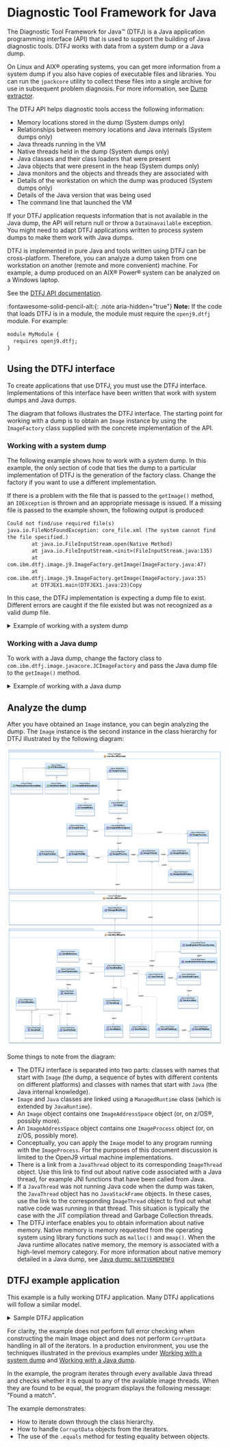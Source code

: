 ﻿<!--
* Copyright (c) 2017, 2021 IBM Corp. and others
*
* This program and the accompanying materials are made
* available under the terms of the Eclipse Public License 2.0
* which accompanies this distribution and is available at
* https://www.eclipse.org/legal/epl-2.0/ or the Apache
* License, Version 2.0 which accompanies this distribution and
* is available at https://www.apache.org/licenses/LICENSE-2.0.
*
* This Source Code may also be made available under the
* following Secondary Licenses when the conditions for such
* availability set forth in the Eclipse Public License, v. 2.0
* are satisfied: GNU General Public License, version 2 with
* the GNU Classpath Exception [1] and GNU General Public
* License, version 2 with the OpenJDK Assembly Exception [2].
*
* [1] https://www.gnu.org/software/classpath/license.html
* [2] http://openjdk.java.net/legal/assembly-exception.html
*
* SPDX-License-Identifier: EPL-2.0 OR Apache-2.0 OR GPL-2.0 WITH
* Classpath-exception-2.0 OR LicenseRef-GPL-2.0 WITH Assembly-exception
-->

# Diagnostic Tool Framework for Java

The Diagnostic Tool Framework for Java&trade; (DTFJ) is a Java application programming interface (API) that is used to support the building of Java diagnostic tools. DTFJ works with data from a system dump or a Java dump.

On Linux and AIX® operating systems, you can get more information from a system dump if you also have copies of executable files and libraries. You can run the `jpackcore` utility to collect these files into a single archive for use in subsequent problem diagnosis. For more information, see [Dump extractor](tool_jextract.md).

The DTFJ API helps diagnostic tools access the following information:  

- Memory locations stored in the dump (System dumps only)
- Relationships between memory locations and Java internals (System dumps only)
- Java threads running in the VM
- Native threads held in the dump (System dumps only)
- Java classes and their class loaders that were present
- Java objects that were present in the heap (System dumps only)
- Java monitors and the objects and threads they are associated with
- Details of the workstation on which the dump was produced (System dumps only)
- Details of the Java version that was being used
- The command line that launched the VM

If your DTFJ application requests information that is not available in the Java dump, the API will return null or throw a `DataUnavailable` exception. You might need to adapt DTFJ applications written to process system dumps to make them work with Java dumps.

DTFJ is implemented in pure Java and tools written using DTFJ can be cross-platform. Therefore, you can analyze a dump taken from one workstation on another (remote and more convenient) machine. For example, a dump produced on an AIX® Power® system can be analyzed on a Windows laptop.

See the [DTFJ API documentation](api-dtfj.md). <!-- Link to API -->

:fontawesome-solid-pencil-alt:{: .note aria-hidden="true"} **Note:** If the code that loads DTFJ is in a module, the module must require the `openj9.dtfj` module. For example:

```
module MyModule {
  requires openj9.dtfj;
}
```

## Using the DTFJ interface

To create applications that use DTFJ, you must use the DTFJ interface. Implementations of this interface have been written that work with system dumps and Java dumps.

The diagram that follows illustrates the DTFJ interface. The starting point for working with a dump is to obtain an `Image` instance by using the `ImageFactory` class supplied with the concrete implementation of the API.

### Working with a system dump

The following example shows how to work with a system dump. In this example, the only section of code that ties the dump to a particular implementation of DTFJ is the generation of the factory class. Change the factory if you want to use a different implementation.

If there is a problem with the file that is passed to the `getImage()` method, an `IOException` is thrown and an appropriate message is issued. If a missing file is passed to the example shown, the following output is produced:

````
Could not find/use required file(s)
java.io.FileNotFoundException: core_file.xml (The system cannot find the file specified.)
        at java.io.FileInputStream.open(Native Method)
        at java.io.FileInputStream.<init>(FileInputStream.java:135)
        at com.ibm.dtfj.image.j9.ImageFactory.getImage(ImageFactory.java:47)
        at com.ibm.dtfj.image.j9.ImageFactory.getImage(ImageFactory.java:35)
        at DTFJEX1.main(DTFJEX1.java:23)Copy
````

In this case, the DTFJ implementation is expecting a dump file to exist. Different errors are caught if the file existed but was not recognized as a valid dump file.

<details>
  <summary>Example of working with a system dump</summary>

````
import java.io.File;
import java.util.Iterator;
import java.io.IOException;

import com.ibm.dtfj.image.CorruptData;
import com.ibm.dtfj.image.Image;
import com.ibm.dtfj.image.ImageFactory;

public class DTFJEX1 {
    public static void main(String[] args) {
        Image image = null;
        if (args.length > 0) {
            File f = new File(args[0]);
            try {
                Class factoryClass = Class.forName("com.ibm.dtfj.image.j9.ImageFactory");
                ImageFactory factory = (ImageFactory) factoryClass.newInstance();
                image = factory.getImage(f);
            } catch (ClassNotFoundException e) {
                System.err.println("Could not find DTFJ factory class");
                e.printStackTrace(System.err);
            } catch (IllegalAccessException e) {
                System.err.println("IllegalAccessException for DTFJ factory class");
                e.printStackTrace(System.err);
            } catch (InstantiationException e) {
                System.err.println("Could not instantiate DTFJ factory class");
                e.printStackTrace(System.err);
            } catch (IOException e) {
                System.err.println("Could not find/use required file(s)");
                e.printStackTrace(System.err);
            }
        } else {
            System.err.println("No filename specified");
        }
        if (image == null) {
            return;
        }

        Iterator asIt = image.getAddressSpaces();
        int count = 0;
        while (asIt.hasNext()) {
            Object tempObj = asIt.next();
            if (tempObj instanceof CorruptData) {
                System.err.println("Address Space object is corrupt: "
                        + (CorruptData) tempObj);
            } else {
                count++;
            }
        }
        System.out.println("The number of address spaces is: " + count);
    }
}
````

</details>

### Working with a Java dump

To work with a Java dump, change the factory class to `com.ibm.dtfj.image.javacore.JCImageFactory` and pass the Java dump file to the `getImage()` method.

<details>
  <summary>Example of working with a Java dump</summary>

````
import java.io.File;
import java.util.Iterator;
import java.io.IOException;

import com.ibm.dtfj.image.CorruptData;
import com.ibm.dtfj.image.Image;
import com.ibm.dtfj.image.ImageFactory;

public class DTFJEX2 {
    public static void main(String[] args) {
        Image image=null;

        if (args.length > 0) {
            File javacoreFile = new File(args[0]);

            try {
                Class factoryClass = Class.forName("com.ibm.dtfj.image.javacore.JCImageFactory");
                ImageFactory factory = (ImageFactory) factoryClass.newInstance();
                image = factory.getImage(javacoreFile);
            } catch (ClassNotFoundException e) {
                System.err.println("Could not find DTFJ factory class");
                e.printStackTrace(System.err);
            } catch (IllegalAccessException e) {
                System.err.println("IllegalAccessException for DTFJ factory class");
                e.printStackTrace(System.err);
            } catch (InstantiationException e) {
                System.err.println("Could not instantiate DTFJ factory class");
                e.printStackTrace(System.err);
            } catch (IOException e) {
                System.err.println("Could not find/use required file(s)");
                e.printStackTrace(System.err);
            }
        } else {
            System.err.println("No filename specified");
        }
        if (image == null) {
            return;
        }

        Iterator asIt = image.getAddressSpaces();
        int count = 0;
        while (asIt.hasNext()) {
            Object tempObj = asIt.next();
            if (tempObj instanceof CorruptData) {
                System.err.println("Address Space object is corrupt: "
                        + (CorruptData) tempObj);
            } else {
                count++;
            }
        }
        System.out.println("The number of address spaces is: " + count);
    }
}
````

</details>

## Analyze the dump

After you have obtained an `Image` instance, you can begin analyzing the dump. The `Image` instance is the second instance in the class hierarchy for DTFJ illustrated by the following diagram:

![Class hierarchy for DTFJ](cr/dtfj.png)

Some things to note from the diagram:

- The DTFJ interface is separated into two parts: classes with names that start with `Image` (the dump, a sequence of bytes with different contents on different platforms) and classes with names that start with `Java` (the Java internal knowledge).
- `Image` and `Java` classes are linked using a `ManagedRuntime` class (which is extended by `JavaRuntime`).
- An `Image` object contains one `ImageAddressSpace` object (or, on z/OS®, possibly more).
- An `ImageAddressSpace` object contains one `ImageProcess` object (or, on z/OS, possibly more).
- Conceptually, you can apply the `Image` model to any program running with the `ImageProcess`. For the purposes of this document discussion is limited to the OpenJ9 virtual machine implementations.
- There is a link from a `JavaThread` object to its corresponding `ImageThread` object. Use this link to find out about native code associated with a Java thread, for example JNI functions that have been called from Java.
- If a `JavaThread` was not running Java code when the dump was taken, the `JavaThread` object has no `JavaStackFrame` objects. In these cases, use the link to the corresponding `ImageThread` object to find out what native code was running in that thread. This situation is typically the case with the JIT compilation thread and Garbage Collection threads.
- The DTFJ interface enables you to obtain information about native memory. Native memory is memory requested from the operating system using library functions such as `malloc()` and `mmap()`. When the Java runtime allocates native memory, the memory is associated with a high-level memory category. For more information about native memory detailed in a Java dump, see [Java dump: `NATIVEMEMINFO`](dump_javadump.md#nativememinfo)

## DTFJ example application

This example is a fully working DTFJ application. Many DTFJ applications will follow a similar model.

<details>
  <summary>Sample DTFJ application</summary>

````
import java.io.File;
import java.util.Iterator;
import com.ibm.dtfj.image.CorruptData;
import com.ibm.dtfj.image.CorruptDataException;
import com.ibm.dtfj.image.DataUnavailable;
import com.ibm.dtfj.image.Image;
import com.ibm.dtfj.image.ImageAddressSpace;
import com.ibm.dtfj.image.ImageFactory;
import com.ibm.dtfj.image.ImageProcess;
import com.ibm.dtfj.java.JavaRuntime;
import com.ibm.dtfj.java.JavaThread;
import com.ibm.dtfj.image.ImageThread;

public class DTFJEX2
{
   public static void main( String[] args )
   {
      Image image = null;
      if ( args.length > 0 )
      {
         File f = new File( args[0] );
         try
         {
            Class factoryClass = Class
                  .forName( "com.ibm.dtfj.image.j9.ImageFactory" );
            ImageFactory factory = (ImageFactory) factoryClass.newInstance( );
            image = factory.getImage( f );
         }
         catch ( Exception ex )
         { /*
             * Should use the error handling as shown in DTFJEX1.
             */
            System.err.println( "Error in DTFJEX2" );
            ex.printStackTrace( System.err );
         }
      }
      else
      {
         System.err.println( "No filename specified" );
      }

      if ( null == image )
      {
         return;
      }

      MatchingThreads( image );
   }

   public static void MatchingThreads( Image image )
   {
      ImageThread imgThread = null;

      Iterator asIt = image.getAddressSpaces( );
      while ( asIt.hasNext( ) )
      {
         System.out.println( "Found ImageAddressSpace..." );

         ImageAddressSpace as = (ImageAddressSpace) asIt.next( );

         Iterator prIt = as.getProcesses( );

         while ( prIt.hasNext( ) )
         {
            System.out.println( "Found ImageProcess..." );

            ImageProcess process = (ImageProcess) prIt.next( );

            Iterator runTimesIt = process.getRuntimes( );
            while ( runTimesIt.hasNext( ) )
            {
               System.out.println( "Found Runtime..." );
               JavaRuntime javaRT = (JavaRuntime) runTimesIt.next( );

               Iterator javaThreadIt = javaRT.getThreads( );

               while ( javaThreadIt.hasNext( ) )
               {
                  Object tempObj = javaThreadIt.next( );
                  /*
                   * Should use CorruptData handling for all iterators
                   */
                  if ( tempObj instanceof CorruptData )
                  {
                     System.out.println( "We have some corrupt data" );
                  }
                  else
                  {
                     JavaThread javaThread = (JavaThread) tempObj;
                     System.out.println( "Found JavaThread..." );
                     try
                     {
                        imgThread = (ImageThread) javaThread.getImageThread( );

                        // Now we have a Java thread we can iterator
                        // through the image threads
                        Iterator imgThreadIt = process.getThreads( );

                        while ( imgThreadIt.hasNext( ) )
                        {
                           ImageThread imgThread2 = (ImageThread) imgThreadIt
                                 .next( );
                           if ( imgThread.equals( imgThread2 ) )
                           {
                              System.out.println( "Found a match:" );
                              System.out.println( "\tjavaThread "
                                    + javaThread.getName( )
                                    + " is the same as " + imgThread2.getID( ) );
                           }
                        }
                     }
                     catch ( CorruptDataException e )
                     {
                        System.err.println( "ImageThread was corrupt: "
                              + e.getMessage( ) );
                     }
                     catch ( DataUnavailable e )
                     {
                        System.out.println( "DataUnavailable: "
                              + e.getMessage( ) );
                     }
                  }
               }
            }
         }
      }
   }
}
````

</details>

For clarity, the example does not perform full error checking when constructing the main Image object and does not perform `CorruptData` handling in all of the iterators. In a production environment, you use the techniques illustrated in the previous examples under [Working with a system dump](#working-with-a-system-dump) and [Working with a Java dump](#working-with-a-java-dump).

In the example, the program iterates through every available Java thread and checks whether it is equal to any of the available image threads. When they are found to be equal, the program displays the following message: "Found a match".

The example demonstrates:

- How to iterate down through the class hierarchy.
- How to handle `CorruptData` objects from the iterators.
- The use of the `.equals` method for testing equality between objects.




<!-- ==== END OF TOPIC ==== interface_dtfj.md ==== -->
